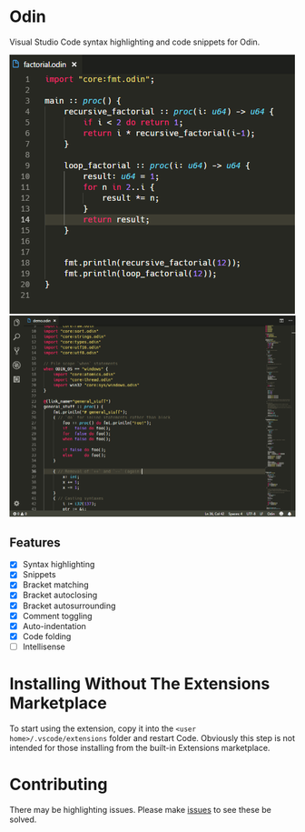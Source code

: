 # Odin
Visual Studio Code syntax highlighting and code snippets for Odin.

![Example 1](images/factorial.png)
![Example 2](images/demo.png)

## Features
- [X] Syntax highlighting
- [X] Snippets
- [X] Bracket matching
- [X] Bracket autoclosing
- [X] Bracket autosurrounding
- [X] Comment toggling
- [X] Auto-indentation
- [X] Code folding
- [ ] Intellisense

# Installing Without The Extensions Marketplace
To start using the extension, copy it into the `<user home>/.vscode/extensions` folder and restart Code. Obviously this step is not intended for those installing from the built-in Extensions marketplace.

# Contributing
There may be highlighting issues. Please make [issues](https://github.com/asmoaesl/odin-vscode/issues) to see these be solved.
